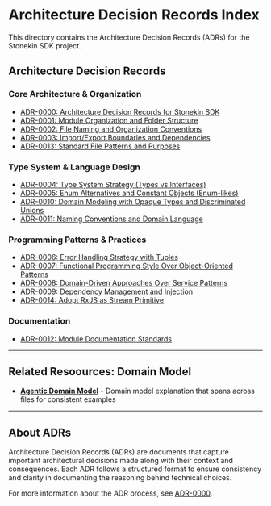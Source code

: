 # Architecture Decision Records Index

This directory contains the Architecture Decision Records (ADRs) for the Stonekin SDK project.

## Architecture Decision Records

### Core Architecture & Organization

- [ADR-0000: Architecture Decision Records for Stonekin SDK](./0000-architecture-decision-records.md)
- [ADR-0001: Module Organization and Folder Structure](./0001-module-organization.md)
- [ADR-0002: File Naming and Organization Conventions](./0002-file-organization.md)
- [ADR-0003: Import/Export Boundaries and Dependencies](./0003-boundaries-and-dependencies.md)
- [ADR-0013: Standard File Patterns and Purposes](./0013-standard-files.md)

### Type System & Language Design

- [ADR-0004: Type System Strategy (Types vs Interfaces)](./0004-type-strategy.md)
- [ADR-0005: Enum Alternatives and Constant Objects (Enum-likes)](./0005-enum-likes.md)
- [ADR-0010: Domain Modeling with Opaque Types and Discriminated Unions](./0010-domain-modelling.md)
- [ADR-0011: Naming Conventions and Domain Language](./0011-naming-conventions.md)

### Programming Patterns & Practices

- [ADR-0006: Error Handling Strategy with Tuples](./0006-error-handling.md)
- [ADR-0007: Functional Programming Style Over Object-Oriented Patterns](./0007-functional-style.md)
- [ADR-0008: Domain-Driven Approaches Over Service Patterns](./0008-domain-driven-design.md)
- [ADR-0009: Dependency Management and Injection](./0009-dependency-inversion.md)
- [ADR-0014: Adopt RxJS as Stream Primitive](./0014-rxjs-stream-primitive.md)

### Documentation

- [ADR-0012: Module Documentation Standards](./0012-documentation.md)

---

## Related Resoources: Domain Model

- [**Agentic Domain Model**](./_DOMAIN.md) - Domain model explanation that spans across files for consistent examples

---

## About ADRs

Architecture Decision Records (ADRs) are documents that capture important architectural decisions made along with their context and consequences. Each ADR follows a structured format to ensure consistency and clarity in documenting the reasoning behind technical choices.

For more information about the ADR process, see [ADR-0000](./0000-architecture-decision-records.md).
